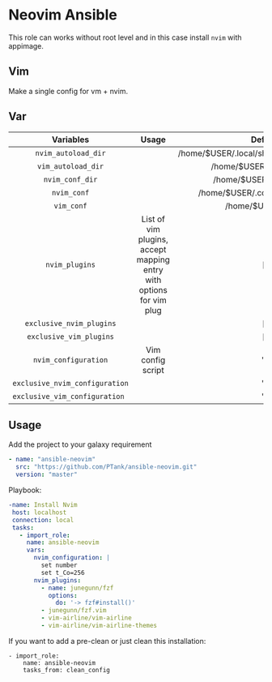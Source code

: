 # Neovim Ansible

This role can works without root level and in this case install `nvim` with appimage.

## Vim

Make a single config for vm + nvim.

## Var

| Variables                       | Usage | Default |
|:-------------------------------:|:-----:|:---------------------------------------------:|
| `nvim_autoload_dir`             |       | /home/$USER/.local/share/nvim/site/autoload |
| `vim_autoload_dir`              |       | /home/$USER/.vim/autoload |
| `nvim_conf_dir`                 |       | /home/$USER/.config/nvim |
| `nvim_conf`                     |       | /home/$USER/.config/nvim/init.vim |
| `vim_conf`                      |       | /home/$USER/.virmc |
| `nvim_plugins` | List of vim plugins, accept mapping entry with options for vim plug | [] |
| `exclusive_nvim_plugins`        |       | []                 |
| `exclusive_vim_plugins`         |       | []                 |
| `nvim_configuration`            | Vim config script | "" |
| `exclusive_nvim_configuration`  |       | ""                 |
| `exclusive_vim_configuration `  |       | ""                 |

## Usage

Add the project to your galaxy requirement

```yaml
- name: "ansible-neovim"
  src: "https://github.com/PTank/ansible-neovim.git"
  version: "master"
```

Playbook:

```yaml
-name: Install Nvim
 host: localhost
 connection: local
 tasks:
   - import_role:
     name: ansible-neovim
     vars:
       nvim_configuration: |
         set number
         set t_Co=256
       nvim_plugins:
         - name: junegunn/fzf
           options:
             do: '-> fzf#install()'
         - junegunn/fzf.vim
         - vim-airline/vim-airline
         - vim-airline/vim-airline-themes
```

If you want to add a pre-clean or just clean this installation:

```
- import_role:
    name: ansible-neovim
    tasks_from: clean_config
```
